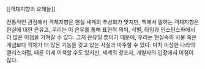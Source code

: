 [[객체지향의 오해들]]

전통적인 관점에서 객체지향은 현실 세계의 추상화가 맞지만,
책에서 말하는 객체지향은 현실에 대한 은유고, 우리는 이 은유를 통해 표현적 의미, 식별, 타입과 인스턴스화에서 더 많은 이점을 가져갈 수 있다. 그저 은유일 뿐이기 때문에, 우리는 현실속의 사물 혹은 개념보다 객체가 더 많은 기능을 갖고 있는 사실과 마주할 수 있다. 마치 이상한 나라의 엘리스처럼, 때론 이게 어색할 수도 있지만, 세계의 창조자, 개발자의 입장에서 이점이 많다.